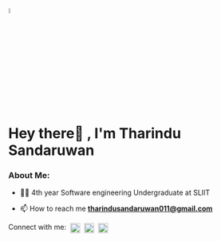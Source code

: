 
 <img src="https://raw.githubusercontent.com/7oSkaaa/7oSkaaa/main/Images/about_me.gif" width="5%" />
 
 # Hey there👋 , I'm Tharindu Sandaruwan

### About Me:

- 👨‍🎓 4th year Software engineering Undergraduate at SLIIT

- 📫 How to reach me **tharindusandaruwan011@gmail.com**

<p align="left">
Connect with me:&nbsp
<a href="https://linkedin.com/in/tharindusandaruwan" target="blank"><img align="center" src="https://raw.githubusercontent.com/rahuldkjain/github-profile-readme-generator/master/src/images/icons/Social/linked-in-alt.svg" alt="tharindu-sandaruwan" height="20" width="20" /></a>&nbsp;
<a href="https://fb.com/tharindusandaruwan13" target="blank"><img align="center" src="https://raw.githubusercontent.com/rahuldkjain/github-profile-readme-generator/master/src/images/icons/Social/facebook.svg" alt="tharindusandaruwan13" height="20" width="20" /></a>&nbsp;
<a href="https://instagram.com/tharindusandaruwan_" target="blank"><img align="center" src="https://raw.githubusercontent.com/rahuldkjain/github-profile-readme-generator/master/src/images/icons/Social/instagram.svg" alt="tharindusandaruwan13" height="20" width="20" /></a>
</p>

